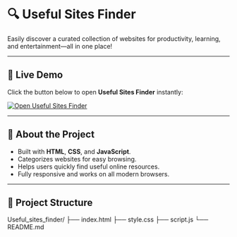# 🔍 Useful Sites Finder

Easily discover a curated collection of websites for productivity, learning, and entertainment—all in one place!  

---

## 🚀 Live Demo

Click the button below to open **Useful Sites Finder** instantly:

[![Open Useful Sites Finder](https://img.shields.io/badge/Open%20Finder-🔍-blue)](https://amazeabhi.github.io/Useful_sites_finder/)

---

## 📝 About the Project

- Built with **HTML**, **CSS**, and **JavaScript**.
- Categorizes websites for easy browsing.
- Helps users quickly find useful online resources.
- Fully responsive and works on all modern browsers.

---

## 📂 Project Structure

Useful_sites_finder/
├── index.html
├── style.css
├── script.js
└── README.md
